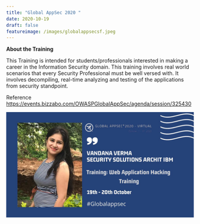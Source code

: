 ```yaml
---
title: "Global AppSec 2020 "
date: 2020-10-19
draft: false
featureimage: /images/globalappsecsf.jpeg
---
```


**About the Training**

This Training is intended for students/professionals interested in making a career in the Information Security domain. This training involves real world scenarios that every Security Professional must be well versed with. It involves decompiling, real-time analyzing and testing of the applications from security standpoint.

Reference
https://events.bizzabo.com/OWASPGlobalAppSec/agenda/session/325430

![Global AppSec SF](/images/globalappsecsf.jpeg)